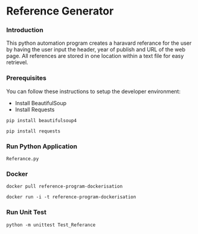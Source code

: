 # Reference Generator

### Introduction
This python automation program creates a haravard referance for the user by having the user input the header, year of publish and URL of the web page. All references are stored in one location within a text file for easy retrievel.

### Prerequisites

You can follow these instructions to setup the developer environment:

- Install BeautifulSoup
- Install Requests

```
pip install beautifulsoup4
```

```
pip install requests
```

### Run Python Application
```
Referance.py
```

### Docker
```
docker pull reference-program-dockerisation
```
```
docker run -i -t reference-program-dockerisation
```

### Run Unit Test
```
python -m unittest Test_Referance
```
